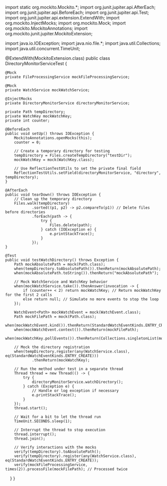 import static org.mockito.Mockito.*;
import org.junit.jupiter.api.AfterEach;
import org.junit.jupiter.api.BeforeEach;
import org.junit.jupiter.api.Test;
import org.junit.jupiter.api.extension.ExtendWith;
import org.mockito.InjectMocks;
import org.mockito.Mock;
import org.mockito.MockitoAnnotations;
import org.mockito.junit.jupiter.MockitoExtension;

import java.io.IOException;
import java.nio.file.*;
import java.util.Collections;
import java.util.concurrent.TimeUnit;

@ExtendWith(MockitoExtension.class)
public class DirectoryMonitorServiceTest {

    @Mock
    private FileProcessingService mockFileProcessingService;

    @Mock
    private WatchService mockWatchService;

    @InjectMocks
    private DirectoryMonitorService directoryMonitorService;

    private Path tempDirectory;
    private WatchKey mockWatchKey;
    private int counter;

    @BeforeEach
    public void setUp() throws IOException {
        MockitoAnnotations.openMocks(this);
        counter = 0;

        // Create a temporary directory for testing
        tempDirectory = Files.createTempDirectory("testDir");
        mockWatchKey = mock(WatchKey.class);

        // Use ReflectionTestUtils to set the private final field
        ReflectionTestUtils.setField(directoryMonitorService, "directory", tempDirectory);
    }

    @AfterEach
    public void tearDown() throws IOException {
        // Clean up the temporary directory
        Files.walk(tempDirectory)
                .sorted((p1, p2) -> p2.compareTo(p1)) // Delete files before directories
                .forEach(path -> {
                    try {
                        Files.delete(path);
                    } catch (IOException e) {
                        e.printStackTrace();
                    }
                });
    }

    @Test
    public void testWatchDirectory() throws Exception {
        Path mockAbsolutePath = mock(Path.class);
        when(tempDirectory.toAbsolutePath()).thenReturn(mockAbsolutePath);
        when(mockAbsolutePath.toString()).thenReturn("mockAbsolutePath");

        // Mock WatchService and WatchKey behavior
        when(mockWatchService.take()).thenAnswer(invocation -> {
            if (counter++ < 2) return mockWatchKey; // Return mockWatchKey for the first 2 calls
            else return null; // Simulate no more events to stop the loop
        });

        WatchEvent<Path> mockWatchEvent = mock(WatchEvent.class);
        Path mockFilePath = mock(Path.class);
        when(mockWatchEvent.kind()).thenReturn(StandardWatchEventKinds.ENTRY_CREATE);
        when(mockWatchEvent.context()).thenReturn(mockFilePath);
        when(mockWatchKey.pollEvents()).thenReturn(Collections.singletonList(mockWatchEvent));

        // Mock the directory registration
        when(tempDirectory.register(any(WatchService.class), eq(StandardWatchEventKinds.ENTRY_CREATE)))
                .thenReturn(mockWatchKey);

        // Run the method under test in a separate thread
        Thread thread = new Thread(() -> {
            try {
                directoryMonitorService.watchDirectory();
            } catch (Exception e) {
                // Handle or log exception if necessary
                e.printStackTrace();
            }
        });
        thread.start();

        // Wait for a bit to let the thread run
        TimeUnit.SECONDS.sleep(1);

        // Interrupt the thread to stop execution
        thread.interrupt();
        thread.join();

        // Verify interactions with the mocks
        verify(tempDirectory).toAbsolutePath();
        verify(tempDirectory).register(any(WatchService.class), eq(StandardWatchEventKinds.ENTRY_CREATE));
        verify(mockFileProcessingService, times(2)).processFile(mockFilePath); // Processed twice
    }
}
